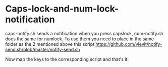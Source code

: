 # Caps-lock-and-num-lock-notification
caps-notify.sh sends a notification when you press capslock, num-notify.sh does the same for numlock.
To use them you need to place in the same folder as the 2 mentioned above this script https://github.com/vlevit/notify-send.sh/blob/master/notify-send.sh

Now map the keys to the corresponding script and that's it.

